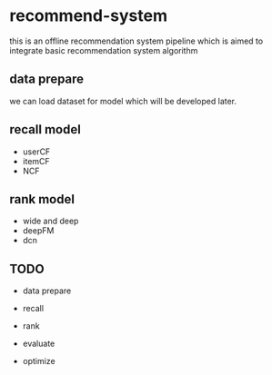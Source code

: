 # recommend-system
this is an offline recommendation system pipeline which is aimed to integrate basic recommendation system algorithm

## data prepare

we can load dataset for model which will be developed later.

## recall model

- userCF
- itemCF
- NCF

## rank model

- wide and deep
- deepFM
- dcn

## TODO

- data prepare

- recall
- rank
- evaluate
- optimize







